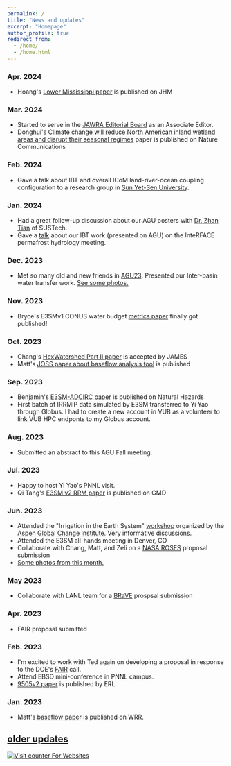 ```yaml
---
permalink: /
title: "News and updates"
excerpt: "Homepage"
author_profile: true
redirect_from: 
  - /home/
  - /home.html
---
```

### Apr. 2024
- Hoang's [Lower Mississippi paper](https://journals.ametsoc.org/view/journals/hydr/aop/JHM-D-23-0094.1/JHM-D-23-0094.1.xml) is published on JHM
### Mar. 2024
- Started to serve in the [JAWRA Editorial Board](https://www.awra.org/AWRA/Members/Publications/JAWRA_Pages__CM_/JAWRA_Editorial_Board.aspx) as an Associate Editor.
- Donghui's [Climate change will reduce North American inland wetland areas and disrupt their seasonal regimes](https://www.nature.com/articles/s41467-024-45286-z) paper is published on Nature Communications
### Feb. 2024
- Gave a talk about IBT and overall ICoM land-river-ocean coupling configuration to a research group in [Sun Yet-Sen University](https://www.google.com/search?client=safari&rls=en&q=sun-yet+sen+university&ie=UTF-8&oe=UTF-8). 
### Jan. 2024
- Had a great follow-up discussion about our AGU posters with [Dr. Zhan Tian](https://www.sustech.edu.cn/en/faculties/tianzhan.html) of SUSTech. 
- Gave a [talk](https://simhydro.com/slides/2024-Interface-PHmeeting.html) about our IBT work (presented on AGU) on the InteRFACE permafrost hydrology meeting.

### Dec. 2023
- Met so many old and new friends in [AGU23](https://www.agu.org/fall-meeting). Presented our Inter-basin water transfer work. [See some photos.](https://simhydro.com/slides/2023-AGU-Photos.html)

### Nov. 2023
- Bryce's E3SMv1 CONUS water budget [metrics paper](../_publications/2023-E3SMv1-CONUS.md) finally got published!

### Oct. 2023
- Chang's [HexWatershed Part II paper](../_publications/2023-Hexwatershed-P2.md) is accepted by JAMES
- Matt's [JOSS paper about baseflow analysis tool](https://joss.theoj.org/papers/10.21105/joss.05492) is published

### Sep. 2023
- Benjamin's [E3SM-ADCIRC paper](../_publications/2023-MOSART-ADCIRC.md) is published on Natural Hazards
- First batch of IRRMIP data simulated by E3SM transferred to Yi Yao through Globus. I had to create a new account in VUB as a volunteer to link VUB HPC endponts to my Globus account.

### Aug. 2023
- Submitted an abstract to this AGU Fall meeting.

### Jul. 2023
- Happy to host Yi Yao's PNNL visit.
- Qi Tang's [E3SM v2 RRM paper](../_publications/2023-E3SMv2-regional-refined.md) is published on GMD

### Jun. 2023
- Attended the "Irrigation in the Earth System" [workshop](https://www.agci.org/workshops/7014x0000002IxWAAU/irrigation-in-the-earth-system-priorities-for-data-modeling-and-cross-disciplinary-research) organized by the [Aspen Global Change Institute](https://www.agci.org/). Very informative discussions.
- Attended the E3SM all-hands meeting in Denver, CO
- Collaborate with Chang, Matt, and Zeli on a [NASA ROSES](https://nspires.nasaprs.com/external/solicitations/summary.do?solId=%7b274C8365-A038-339F-A3AE-8F5BFE178312%7d&path=&method=init) proposal submission
- [Some photos from this month.](https://simhydro.com/slides/2023-AGCI-Photos.html)

### May 2023
- Collaborate with LANL team for a [BRaVE](https://www.energy.gov/science/articles/department-energy-announces-105-million-research-support-biopreparedness-research) prospsal submission

### Apr. 2023
- FAIR proposal submitted

### Feb. 2023
- I'm excited to work with Ted again on developing a proposal in response to the DOE's [FAIR](https://science.osti.gov/Initiatives/FAIR/Funding-Opportunities) call.
- Attend EBSD mini-conference in PNNL campus.
- [9505v2 paper](../_publications/2023-ERL-9505v3.md) is published by ERL.

### Jan. 2023
- Matt's [baseflow paper](../_publications/2023-WRR-baseflow.md) is published on WRR.

## [older updates](https://simhydro.com/older_updates/)

[comment]: <> (<a class="twitter-timeline" data-height="300" href="https://twitter.com/tianzhou?ref_src=twsrc%5Etfw">Tweets by tianzhou</a> <script async src="https://platform.twitter.com/widgets.js" charset="utf-8"></script>)

<!-- hitwebcounter Code START -->
<a href="https://www.hitwebcounter.com" target="_blank">
<img src="https://hitwebcounter.com/counter/counter.php?page=9849551&style=0007&nbdigits=6&type=page&initCount=10" title="Counter Widget" Alt="Visit counter For Websites"   border="0" /></a>